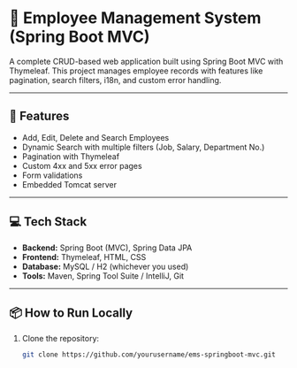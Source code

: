 # 🧾 Employee Management System (Spring Boot MVC)

A complete CRUD-based web application built using Spring Boot MVC with Thymeleaf. This project manages employee records with features like pagination, search filters, i18n, and custom error handling.

---

## 🚀 Features
- Add, Edit, Delete and Search Employees
- Dynamic Search with multiple filters (Job, Salary, Department No.)
- Pagination with Thymeleaf
- Custom 4xx and 5xx error pages
- Form validations
- Embedded Tomcat server

---

## 💻 Tech Stack
- **Backend:** Spring Boot (MVC), Spring Data JPA
- **Frontend:** Thymeleaf, HTML, CSS
- **Database:** MySQL / H2 (whichever you used)
- **Tools:** Maven, Spring Tool Suite / IntelliJ, Git

---

## 📦 How to Run Locally

1. Clone the repository:
   ```bash
   git clone https://github.com/yourusername/ems-springboot-mvc.git

